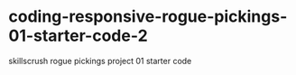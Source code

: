 # coding-responsive-rogue-pickings-01-starter-code-2
skillscrush rogue pickings project 01 starter code 
